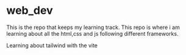 # web_dev
<p> This is the repo that keeps my learning track. This repo is where i am learning about all the html,css and js following different frameworks.</p>
<p>Learning about tailwind with the vite</p>
